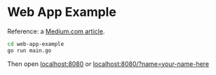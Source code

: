 # Web App Example

Reference: a [Medium.com article](https://medium.com/google-cloud/building-a-go-web-app-from-scratch-to-deploying-on-google-cloud-part-1-building-a-simple-go-aee452a2e654).

```bash
cd web-app-example
go run main.go
```

Then open [localhost:8080](localhost:8080) or [localhost:8080/?name=your-name-here](localhost:8080/?name=your-name-here)
